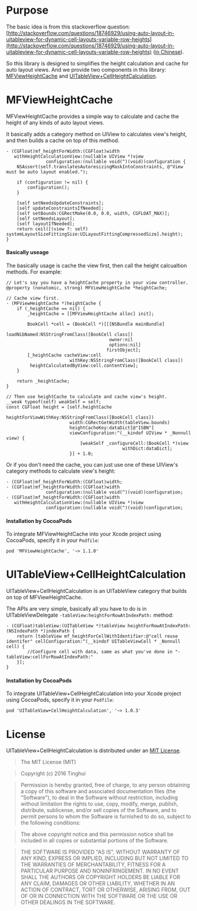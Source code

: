 # Purpose

The basic idea is from this stackoverflow question: [http://stackoverflow.com/questions/18746929/using-auto-layout-in-uitableview-for-dynamic-cell-layouts-variable-row-heights](http://stackoverflow.com/questions/18746929/using-auto-layout-in-uitableview-for-dynamic-cell-layouts-variable-row-heights) ([in Chinese](http://codingobjc.com/blog/2014/10/15/shi-yong-autolayoutshi-xian-uitableviewde-celldong-tai-bu-ju-he-ke-bian-xing-gao/)).

So this library is designed to simplifies the height calculation and cache for auto layout views. And we provide two components in this library: [MFViewHeightCache](#jump_to_0) and [UITableView+CellHeightCalculation](#jump_to_1).

# <span id="jump_to_0">MFViewHeightCache</span>

MFViewHeightCache provides a simple way to calculate and cache the height of any kinds of auto layout views.

It basically adds a category method on UIView to calculates view's height, and then builds a cache on top of this method.

```objc
- (CGFloat)mf_heightForWidth:(CGFloat)width
   withHeightCalculationView:(nullable UIView *)view
               configuration:(nullable void(^)(void))configuration {
    NSAssert(self.translatesAutoresizingMaskIntoConstraints, @"View must be auto layout enabled.");

    if (configuration != nil) {
        configuration();
    }

    [self setNeedsUpdateConstraints];
    [self updateConstraintsIfNeeded];
    [self setBounds:CGRectMake(0.0, 0.0, width, CGFLOAT_MAX)];
    [self setNeedsLayout];
    [self layoutIfNeeded];
    return ceil([(view ?: self) systemLayoutSizeFittingSize:UILayoutFittingCompressedSize].height);
}
```

#### Basically useage

The basically usage is cache the view first, then call the height calcualtion methods. For example:

```objc
// Let's say you have a heightCache property in your view controller.
@property (nonatomic, strong) MFViewHeightCache *heightCache;

// Cache view first.
- (MFViewHeightCache *)heightCache {
    if (_heightCache == nil) {
        _heightCache = [[MFViewHeightCache alloc] init];

        BookCell *cell = (BookCell *)[[[NSBundle mainBundle]
                                       loadNibNamed:NSStringFromClass([BookCell class])
                                       owner:nil
                                       options:nil]
                                      firstObject];
        [_heightCache cacheView:cell
                        withKey:NSStringFromClass([BookCell class])
         heightCalculatedByView:cell.contentView];
    }

    return _heightCache;
}

// Then use heightCache to calculate and cache view's height.
__weak typeof(self) weakSelf = self;
const CGFloat height = [self.heightCache
                        heightForViewWithKey:NSStringFromClass([BookCell class])
                        width:CGRectGetWidth(tableView.bounds)
                        heightCacheKey:dataDict[@"ISBN"]
                        viewConfiguration:^(__kindof UIView * _Nonnull view) {
                            [weakSelf _configureCell:(BookCell *)view
                                            withDict:dataDict];
                        }] + 1.0;
```

Or if you don't need the cache, you can just use one of these UIView's category methods to calculate view's height:

```objc
- (CGFloat)mf_heightForWidth:(CGFloat)width;
- (CGFloat)mf_heightForWidth:(CGFloat)width
               configuration:(nullable void(^)(void))configuration;
- (CGFloat)mf_heightForWidth:(CGFloat)width
   withHeightCalculationView:(nullable UIView *)view
               configuration:(nullable void(^)(void))configuration;
```

#### Installation by CocoaPods

To integrate MFViewHeightCache into your Xcode project using CocoaPods, specify it in your `Podfile`:

```objc
pod 'MFViewHeightCache', '~> 1.1.0'
```

# <span id="jump_to_1">UITableView+CellHeightCalculation</span>


UITableView+CellHeightCalculation is an UITableView category that builds on top of MFViewHeightCache.

The APIs are very simple, basically all you have to do is in UITableViewDelegate `-tableView:heightForRowAtIndexPath:` method:

```objc
- (CGFloat)tableView:(UITableView *)tableView heightForRowAtIndexPath:(NSIndexPath *)indexPath {
    return [tableView mf_heightForCellWithIdentifier:@"cell reuse identifer" cellConfiguration:^(__kindof UITableViewCell * _Nonnull cell) {
        //Configure cell with data, same as what you've done in "-tableView:cellForRowAtIndexPath:"
    }];
}
```

#### Installation by CocoaPods

To integrate UITableView+CellHeightCalculation into your Xcode project using CocoaPods, specify it in your `Podfile`:

```objc
pod 'UITableView+CellHeightCalculation', '~> 1.0.3'
```

# License
UITableView+CellHeightCalculation is distributed under an [MIT License](http://opensource.org/licenses/MIT).

> The MIT License (MIT)

> Copyright (c) 2016 Tinghui

> Permission is hereby granted, free of charge, to any person obtaining a copy
of this software and associated documentation files (the "Software"), to deal
in the Software without restriction, including without limitation the rights
to use, copy, modify, merge, publish, distribute, sublicense, and/or sell
copies of the Software, and to permit persons to whom the Software is
furnished to do so, subject to the following conditions:

> The above copyright notice and this permission notice shall be included in all
copies or substantial portions of the Software.

> THE SOFTWARE IS PROVIDED "AS IS", WITHOUT WARRANTY OF ANY KIND, EXPRESS OR
IMPLIED, INCLUDING BUT NOT LIMITED TO THE WARRANTIES OF MERCHANTABILITY,
FITNESS FOR A PARTICULAR PURPOSE AND NONINFRINGEMENT. IN NO EVENT SHALL THE
AUTHORS OR COPYRIGHT HOLDERS BE LIABLE FOR ANY CLAIM, DAMAGES OR OTHER
LIABILITY, WHETHER IN AN ACTION OF CONTRACT, TORT OR OTHERWISE, ARISING FROM,
OUT OF OR IN CONNECTION WITH THE SOFTWARE OR THE USE OR OTHER DEALINGS IN THE
SOFTWARE.
